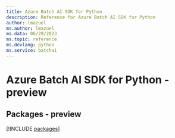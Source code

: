```yaml
---
title: Azure Batch AI SDK for Python
description: Reference for Azure Batch AI SDK for Python
author: lmazuel
ms.author: lmazuel
ms.data: 06/29/2023
ms.topic: reference
ms.devlang: python
ms.service: batchai
---
```

# Azure Batch AI SDK for Python - preview
## Packages - preview
[!INCLUDE [packages](batch-ai-index.md)]